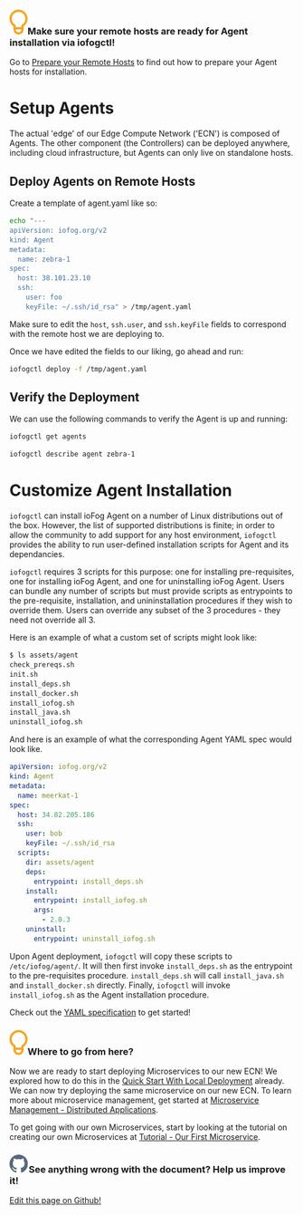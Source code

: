 <aside class="notifications tip">
  <h3><img src="/images/icos/ico-tip.svg" alt="">Make sure your remote hosts are ready for Agent installation via iofogctl!</h3>
  <p>Go to <a href="prepare-your-remote-hosts.html">Prepare your Remote Hosts</a> to find out how to prepare your Agent hosts for installation.</p>
</aside>

# Setup Agents

The actual 'edge' of our Edge Compute Network ('ECN') is composed of Agents. The other component (the Controllers) can be deployed anywhere, including cloud infrastructure, but Agents can only live on standalone hosts.

## Deploy Agents on Remote Hosts

Create a template of agent.yaml like so:

```bash
echo "---
apiVersion: iofog.org/v2
kind: Agent
metadata:
  name: zebra-1
spec:
  host: 38.101.23.10
  ssh:
    user: foo
    keyFile: ~/.ssh/id_rsa" > /tmp/agent.yaml
```

Make sure to edit the `host`, `ssh.user`, and `ssh.keyFile` fields to correspond with the remote host we are deploying to.

Once we have edited the fields to our liking, go ahead and run:

```bash
iofogctl deploy -f /tmp/agent.yaml
```

## Verify the Deployment

We can use the following commands to verify the Agent is up and running:

```bash
iofogctl get agents
```

```bash
iofogctl describe agent zebra-1
```

# Customize Agent Installation

`iofogctl` can install ioFog Agent on a number of Linux distributions out of the box. However, the list of supported distributions is finite; in order to allow the community to add support for any host environment, `iofogctl` provides the ability to run user-defined installation scripts for Agent and its dependancies.

`iofogctl` requires 3 scripts for this purpose: one for installing pre-requisites, one for installing ioFog Agent, and one for uninstalling ioFog Agent. Users can bundle any number of scripts but must provide scripts as entrypoints to the pre-requisite, installation, and unininstallation procedures if they wish to override them. Users can override any subset of the 3 procedures - they need not override all 3.

Here is an example of what a custom set of scripts might look like:

```bash
$ ls assets/agent
check_prereqs.sh
init.sh
install_deps.sh
install_docker.sh
install_iofog.sh
install_java.sh
uninstall_iofog.sh
```

And here is an example of what the corresponding Agent YAML spec would look like.

```yaml
apiVersion: iofog.org/v2
kind: Agent
metadata:
  name: meerkat-1
spec:
  host: 34.82.205.186
  ssh:
    user: bob
    keyFile: ~/.ssh/id_rsa
  scripts:
    dir: assets/agent
    deps:
      entrypoint: install_deps.sh
    install:
      entrypoint: install_iofog.sh
      args:
        - 2.0.3
    uninstall:
      entrypoint: uninstall_iofog.sh
```

Upon Agent deployment, `iofogctl` will copy these scripts to `/etc/iofog/agent/`. It will then first invoke `install_deps.sh` as the entrypoint to the pre-requisites procedure. `install_deps.sh` will call `install_java.sh` and `install_docker.sh` directly. Finally, `iofogctl` will invoke `install_iofog.sh` as the Agent installation procedure.

Check out the [YAML specification](../reference-iofogctl/reference-agent.html#installation-plugins) to get started!

<aside class="notifications tip">
  <h3><img src="/images/icos/ico-tip.svg" alt="">Where to go from here?</h3>
  <p>Now we are ready to start deploying Microservices to our new ECN! We explored how to do this in the <a href="../getting-started/quick-start-local.html">Quick Start With Local Deployment</a> already. We can now try deploying the same microservice on our new ECN. To learn more about microservice management, get started at <a href="../applications/applications.html">Microservice Management - Distributed Applications</a>.</p>
  
  <p>To get going with our own Microservices, start by looking at the tutorial on creating our own Microservices at <a href="../tutorial/introduction.html">Tutorial - Our First Microservice</a>.</p>
</aside>

<aside class="notifications contribute">
  <h3><img src="/images/icos/ico-github.svg" alt="">See anything wrong with the document? Help us improve it!</h3>
  <a href="https://github.com/eclipse-iofog/iofog.org/edit/develop/content/docs/2.1/platform-deployment/setup-your-agents.md"
    target="_blank">
    <p>Edit this page on Github!</p>
  </a>
</aside>
